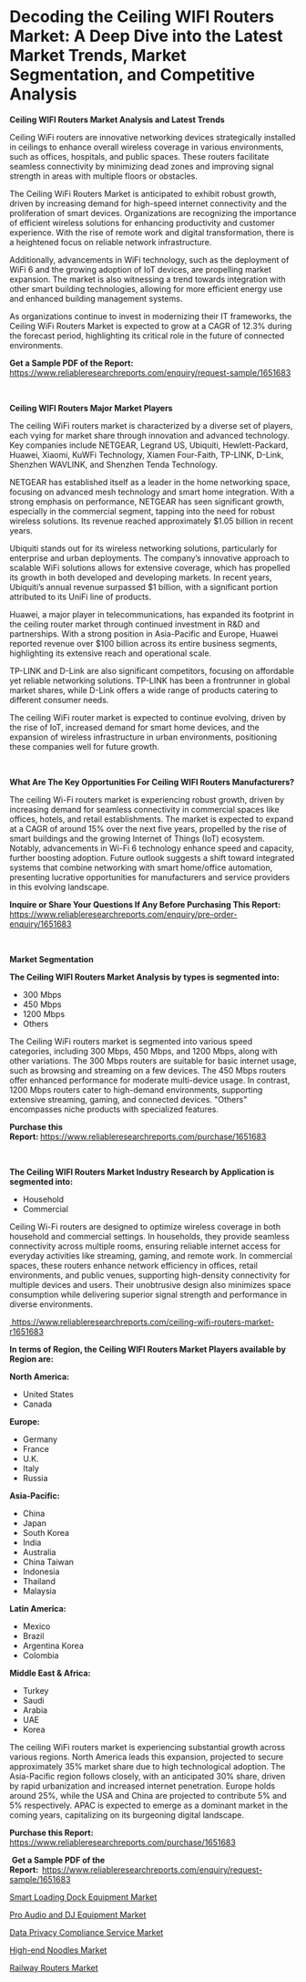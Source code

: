 <p><h1>Decoding the Ceiling WIFI Routers Market: A Deep Dive into the Latest Market Trends, Market Segmentation, and Competitive Analysis</h1></p><p><strong>Ceiling WIFI Routers Market Analysis and Latest Trends</strong></p>
<p><p>Ceiling WiFi routers are innovative networking devices strategically installed in ceilings to enhance overall wireless coverage in various environments, such as offices, hospitals, and public spaces. These routers facilitate seamless connectivity by minimizing dead zones and improving signal strength in areas with multiple floors or obstacles.</p><p>The Ceiling WiFi Routers Market is anticipated to exhibit robust growth, driven by increasing demand for high-speed internet connectivity and the proliferation of smart devices. Organizations are recognizing the importance of efficient wireless solutions for enhancing productivity and customer experience. With the rise of remote work and digital transformation, there is a heightened focus on reliable network infrastructure.</p><p>Additionally, advancements in WiFi technology, such as the deployment of WiFi 6 and the growing adoption of IoT devices, are propelling market expansion. The market is also witnessing a trend towards integration with other smart building technologies, allowing for more efficient energy use and enhanced building management systems.</p><p>As organizations continue to invest in modernizing their IT frameworks, the Ceiling WiFi Routers Market is expected to grow at a CAGR of 12.3% during the forecast period, highlighting its critical role in the future of connected environments.</p></p>
<p><strong>Get a Sample PDF of the Report:&nbsp;</strong> <a href="https://www.reliableresearchreports.com/enquiry/request-sample/1651683?utm_campaign=16&utm_medium=2&utm_source=Github&utm_content=ia&utm_term=08122024&utm_id=ceiling-wifi-routers">https://www.reliableresearchreports.com/enquiry/request-sample/1651683</a></p>
<p>&nbsp;</p>
<p><strong>Ceiling WIFI Routers Major Market Players</strong></p>
<p><p>The ceiling WiFi routers market is characterized by a diverse set of players, each vying for market share through innovation and advanced technology. Key companies include NETGEAR, Legrand US, Ubiquiti, Hewlett-Packard, Huawei, Xiaomi, KuWFi Technology, Xiamen Four-Faith, TP-LINK, D-Link, Shenzhen WAVLINK, and Shenzhen Tenda Technology.</p><p>NETGEAR has established itself as a leader in the home networking space, focusing on advanced mesh technology and smart home integration. With a strong emphasis on performance, NETGEAR has seen significant growth, especially in the commercial segment, tapping into the need for robust wireless solutions. Its revenue reached approximately $1.05 billion in recent years.</p><p>Ubiquiti stands out for its wireless networking solutions, particularly for enterprise and urban deployments. The company’s innovative approach to scalable WiFi solutions allows for extensive coverage, which has propelled its growth in both developed and developing markets. In recent years, Ubiquiti’s annual revenue surpassed $1 billion, with a significant portion attributed to its UniFi line of products.</p><p>Huawei, a major player in telecommunications, has expanded its footprint in the ceiling router market through continued investment in R&D and partnerships. With a strong position in Asia-Pacific and Europe, Huawei reported revenue over $100 billion across its entire business segments, highlighting its extensive reach and operational scale.</p><p>TP-LINK and D-Link are also significant competitors, focusing on affordable yet reliable networking solutions. TP-LINK has been a frontrunner in global market shares, while D-Link offers a wide range of products catering to different consumer needs.</p><p>The ceiling WiFi router market is expected to continue evolving, driven by the rise of IoT, increased demand for smart home devices, and the expansion of wireless infrastructure in urban environments, positioning these companies well for future growth.</p></p>
<p>&nbsp;</p>
<p><strong>What Are The Key Opportunities For Ceiling WIFI Routers Manufacturers?</strong></p>
<p><p>The ceiling Wi-Fi routers market is experiencing robust growth, driven by increasing demand for seamless connectivity in commercial spaces like offices, hotels, and retail establishments. The market is expected to expand at a CAGR of around 15% over the next five years, propelled by the rise of smart buildings and the growing Internet of Things (IoT) ecosystem. Notably, advancements in Wi-Fi 6 technology enhance speed and capacity, further boosting adoption. Future outlook suggests a shift toward integrated systems that combine networking with smart home/office automation, presenting lucrative opportunities for manufacturers and service providers in this evolving landscape.</p></p>
<p><strong>Inquire or Share Your Questions If Any Before Purchasing This Report:</strong> <a href="https://www.reliableresearchreports.com/enquiry/pre-order-enquiry/1651683?utm_campaign=16&utm_medium=2&utm_source=Github&utm_content=ia&utm_term=08122024&utm_id=ceiling-wifi-routers">https://www.reliableresearchreports.com/enquiry/pre-order-enquiry/1651683</a></p>
<p>&nbsp;</p>
<p><strong>Market Segmentation</strong></p>
<p><strong>The Ceiling WIFI Routers Market Analysis by types is segmented into:</strong></p>
<p><ul><li>300 Mbps</li><li>450 Mbps</li><li>1200 Mbps</li><li>Others</li></ul></p>
<p><p>The Ceiling WiFi routers market is segmented into various speed categories, including 300 Mbps, 450 Mbps, and 1200 Mbps, along with other variations. The 300 Mbps routers are suitable for basic internet usage, such as browsing and streaming on a few devices. The 450 Mbps routers offer enhanced performance for moderate multi-device usage. In contrast, 1200 Mbps routers cater to high-demand environments, supporting extensive streaming, gaming, and connected devices. "Others" encompasses niche products with specialized features.</p></p>
<p><strong>Purchase this Report:&nbsp;</strong><a href="https://www.reliableresearchreports.com/purchase/1651683?utm_campaign=16&utm_medium=2&utm_source=Github&utm_content=ia&utm_term=08122024&utm_id=ceiling-wifi-routers">https://www.reliableresearchreports.com/purchase/1651683</a></p>
<p>&nbsp;</p>
<p><strong>The Ceiling WIFI Routers Market Industry Research by Application is segmented into:</strong></p>
<p><ul><li>Household</li><li>Commercial</li></ul></p>
<p><p>Ceiling Wi-Fi routers are designed to optimize wireless coverage in both household and commercial settings. In households, they provide seamless connectivity across multiple rooms, ensuring reliable internet access for everyday activities like streaming, gaming, and remote work. In commercial spaces, these routers enhance network efficiency in offices, retail environments, and public venues, supporting high-density connectivity for multiple devices and users. Their unobtrusive design also minimizes space consumption while delivering superior signal strength and performance in diverse environments.</p></p>
<p><a href="https://www.reliableresearchreports.com/ceiling-wifi-routers-market-r1651683?utm_campaign=16&utm_medium=2&utm_source=Github&utm_content=ia&utm_term=08122024&utm_id=ceiling-wifi-routers">&nbsp;https://www.reliableresearchreports.com/ceiling-wifi-routers-market-r1651683</a></p>
<p><strong>In terms of Region, the Ceiling WIFI Routers Market Players available by Region are:</strong></p>
<p>
    <p> <strong> North America: </strong>
        <ul>
            <li>United States</li>
            <li>Canada</li>
        </ul>
        </p> 
    <p> <strong> Europe: </strong>
        <ul>
            <li>Germany</li>
            <li>France</li>
            <li>U.K.</li>
            <li>Italy</li>
            <li>Russia</li>
        </ul>
        </p> 
    <p> <strong> Asia-Pacific: </strong>
        <ul>
            <li>China</li>
            <li>Japan</li>
            <li>South Korea</li>
            <li>India</li>
            <li>Australia</li>
            <li>China Taiwan</li>
            <li>Indonesia</li>
            <li>Thailand</li>
            <li>Malaysia</li>
        </ul>
        </p> 
    <p> <strong> Latin America: </strong>
        <ul>
            <li>Mexico</li>
            <li>Brazil</li>
            <li>Argentina Korea</li>
            <li>Colombia</li>
        </ul>
        </p> 
    <p> <strong> Middle East & Africa: </strong>
        <ul>
            <li>Turkey</li>
            <li>Saudi</li>
            <li>Arabia</li>
            <li>UAE</li>
            <li>Korea</li>
        </ul>
    </p>
    </p>
<p><p>The ceiling WiFi routers market is experiencing substantial growth across various regions. North America leads this expansion, projected to secure approximately 35% market share due to high technological adoption. The Asia-Pacific region follows closely, with an anticipated 30% share, driven by rapid urbanization and increased internet penetration. Europe holds around 25%, while the USA and China are projected to contribute 5% and 5% respectively. APAC is expected to emerge as a dominant market in the coming years, capitalizing on its burgeoning digital landscape.</p></p>
<p><strong>Purchase this Report: </strong><a href="https://www.reliableresearchreports.com/purchase/1651683?utm_campaign=16&utm_medium=2&utm_source=Github&utm_content=ia&utm_term=08122024&utm_id=ceiling-wifi-routers">https://www.reliableresearchreports.com/purchase/1651683</a></p>
<p>&nbsp;<strong>Get a Sample PDF of the Report:&nbsp;&nbsp;</strong><a href="https://www.reliableresearchreports.com/enquiry/request-sample/1651683?utm_campaign=16&utm_medium=2&utm_source=Github&utm_content=ia&utm_term=08122024&utm_id=ceiling-wifi-routers">https://www.reliableresearchreports.com/enquiry/request-sample/1651683</a></p>
<p><strong></strong></p>
<p><p><a href="https://www.linkedin.com/pulse/smart-loading-dock-equipment-report-industry-analysis-growth-xt1ye?utm_campaign=16&utm_medium=2&utm_source=Github&utm_content=ia&utm_term=08122024&utm_id=ceiling-wifi-routers">Smart Loading Dock Equipment Market</a></p><p><a href="https://www.linkedin.com/pulse/futur-trend-quest-sl8ue?utm_campaign=16&utm_medium=2&utm_source=Github&utm_content=ia&utm_term=08122024&utm_id=ceiling-wifi-routers">Pro Audio and DJ Equipment Market</a></p><p><a href="https://github.com/MarciaRunte/Market-Research-Report-List-1/blob/main/data-privacy-compliance-service-market.md?utm_campaign=16&utm_medium=2&utm_source=Github&utm_content=ia&utm_term=08122024&utm_id=ceiling-wifi-routers">Data Privacy Compliance Service Market</a></p><p><a href="https://www.linkedin.com/pulse/growth-insights-high-end-noodles-market-whats-fueling-83-qtvef?utm_campaign=16&utm_medium=2&utm_source=Github&utm_content=ia&utm_term=08122024&utm_id=ceiling-wifi-routers">High-end Noodles Market</a></p><p><a href="https://github.com/MariaWashington76/Market-Research-Report-List-1/blob/main/railway-routers-market.md?utm_campaign=16&utm_medium=2&utm_source=Github&utm_content=ia&utm_term=08122024&utm_id=ceiling-wifi-routers">Railway Routers Market</a></p></p>
